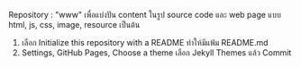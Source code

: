 Repository : "www" 
เพื่อแบ่งปัน content ในรูป source code และ web page แบบ html, js, css, image, resource เป็นต้น 
1. เลือก Initialize this repository with a README ทำให้มีแฟ้ม README.md
2. Settings, GitHub Pages, Choose a theme เลือก Jekyll Themes แล้ว Commit
